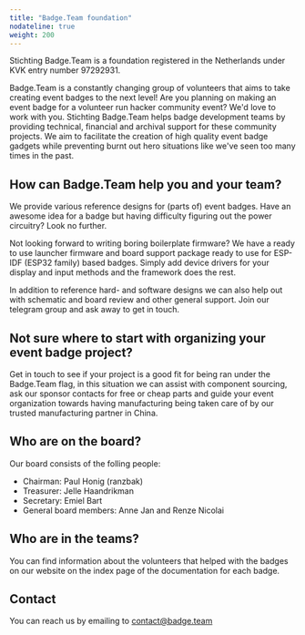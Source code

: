```yaml
---
title: "Badge.Team foundation"
nodateline: true
weight: 200
---
```


Stichting Badge.Team is a foundation registered in the Netherlands under KVK entry number 97292931.

Badge.Team is a constantly changing group of volunteers that aims to take creating event badges to the next level! Are you planning on making an event badge for a volunteer run hacker community event? We'd love to work with you. Stichting Badge.Team helps badge development teams by providing technical, financial and archival support for these community projects. We aim to facilitate the creation of high quality event badge gadgets while preventing burnt out hero situations like we've seen too many times in the past.

## How can Badge.Team help you and your team?

We provide various reference designs for (parts of) event badges. Have an awesome idea for a badge but having difficulty figuring out the power circuitry? Look no further.

Not looking forward to writing boring boilerplate firmware? We have a ready to use launcher firmware and board support package ready to use for ESP-IDF (ESP32 family) based badges. Simply add device drivers for your display and input methods and the framework does the rest.

In addition to reference hard- and software designs we can also help out with schematic and board review and other general support. Join our telegram group and ask away to get in touch.

## Not sure where to start with organizing your event badge project?

Get in touch to see if your project is a good fit for being ran under the Badge.Team flag, in this situation we can assist with component sourcing, ask our sponsor contacts for free or cheap parts and guide your event organization towards having manufacturing being taken care of by our trusted manufacturing partner in China.

## Who are on the board?

Our board consists of the folling people:

 - Chairman: Paul Honig (ranzbak)
 - Treasurer: Jelle Haandrikman
 - Secretary: Emiel Bart
 - General board members: Anne Jan and Renze Nicolai

## Who are in the teams?

You can find information about the volunteers that helped with the badges on our website on the index page of the documentation for each badge.

## Contact

You can reach us by emailing to contact@badge.team
